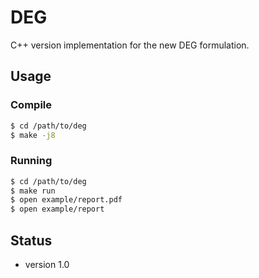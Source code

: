 # DEG

C++ version implementation for the new DEG formulation.

<!--- More detailed information is in `https://code.alibaba-inc.com/baichen.bai/arch-explorer/blob/master/misc/new-deg-formulation.xlsx`. -->

## Usage

### Compile
```bash
$ cd /path/to/deg
$ make -j8
```

### Running
```bash
$ cd /path/to/deg
$ make run
$ open example/report.pdf
$ open example/report
```

## Status

- version 1.0
